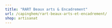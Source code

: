 ```yaml
---
title: "RART Beaux arts & Encadrement"
url: /capinghem/rart-beaux-arts-et-encadrement/
shop: artisanat
---
```

